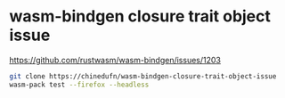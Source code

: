 # wasm-bindgen closure trait object issue

https://github.com/rustwasm/wasm-bindgen/issues/1203

```sh
git clone https://chinedufn/wasm-bindgen-closure-trait-object-issue
wasm-pack test --firefox --headless
```

